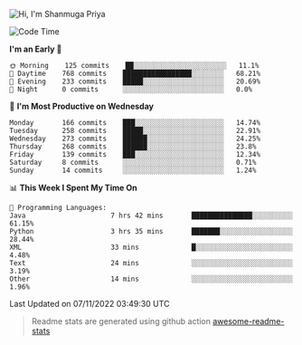 ![Hi, I'm Shanmuga Priya](https://user-images.githubusercontent.com/11372997/129910864-2785432b-adea-4e52-92eb-f9290c766e28.gif)

<!--START_SECTION:waka-->
![Code Time](http://img.shields.io/badge/Code%20Time-960%20hrs%2053%20mins-blue)

**I'm an Early 🐤** 

```text
🌞 Morning    125 commits    ██░░░░░░░░░░░░░░░░░░░░░░░   11.1% 
🌆 Daytime    768 commits    █████████████████░░░░░░░░   68.21% 
🌃 Evening    233 commits    █████░░░░░░░░░░░░░░░░░░░░   20.69% 
🌙 Night      0 commits      ░░░░░░░░░░░░░░░░░░░░░░░░░   0.0%

```
📅 **I'm Most Productive on Wednesday** 

```text
Monday       166 commits    ███░░░░░░░░░░░░░░░░░░░░░░   14.74% 
Tuesday      258 commits    █████░░░░░░░░░░░░░░░░░░░░   22.91% 
Wednesday    273 commits    ██████░░░░░░░░░░░░░░░░░░░   24.25% 
Thursday     268 commits    ██████░░░░░░░░░░░░░░░░░░░   23.8% 
Friday       139 commits    ███░░░░░░░░░░░░░░░░░░░░░░   12.34% 
Saturday     8 commits      ░░░░░░░░░░░░░░░░░░░░░░░░░   0.71% 
Sunday       14 commits     ░░░░░░░░░░░░░░░░░░░░░░░░░   1.24%

```


📊 **This Week I Spent My Time On** 

```text
💬 Programming Languages: 
Java                     7 hrs 42 mins       ███████████████░░░░░░░░░░   61.15% 
Python                   3 hrs 35 mins       ███████░░░░░░░░░░░░░░░░░░   28.44% 
XML                      33 mins             █░░░░░░░░░░░░░░░░░░░░░░░░   4.48% 
Text                     24 mins             ░░░░░░░░░░░░░░░░░░░░░░░░░   3.19% 
Other                    14 mins             ░░░░░░░░░░░░░░░░░░░░░░░░░   1.96%

```


 Last Updated on 07/11/2022 03:49:30 UTC
<!--END_SECTION:waka-->
> Readme stats are generated using github action [awesome-readme-stats](https://github.com/anmol098/waka-readme-stats)
<!--
**Shanmugapriya03/Shanmugapriya03** is a ✨ _special_ ✨ repository because its `README.md` (this file) appears on your GitHub profile.

Here are some ideas to get you started:

- 🔭 I’m currently working on ...
- 🌱 I’m currently learning ...
- 👯 I’m looking to collaborate on ...
- 🤔 I’m looking for help with ...
- 💬 Ask me about ...
- 📫 How to reach me: ...
- 😄 Pronouns: ...
- ⚡ Fun fact: ...
-->
